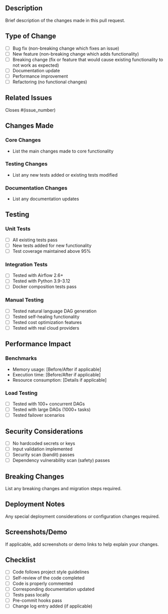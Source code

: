## Description

Brief description of the changes made in this pull request.

## Type of Change

- [ ] Bug fix (non-breaking change which fixes an issue)
- [ ] New feature (non-breaking change which adds functionality)
- [ ] Breaking change (fix or feature that would cause existing functionality to not work as expected)
- [ ] Documentation update
- [ ] Performance improvement
- [ ] Refactoring (no functional changes)

## Related Issues

Closes #(issue_number)

## Changes Made

### Core Changes

- List the main changes made to core functionality

### Testing Changes

- List any new tests added or existing tests modified

### Documentation Changes

- List any documentation updates

## Testing

### Unit Tests

- [ ] All existing tests pass
- [ ] New tests added for new functionality
- [ ] Test coverage maintained above 95%

### Integration Tests

- [ ] Tested with Airflow 2.6+
- [ ] Tested with Python 3.9-3.12
- [ ] Docker composition tests pass

### Manual Testing

- [ ] Tested natural language DAG generation
- [ ] Tested self-healing functionality
- [ ] Tested cost optimization features
- [ ] Tested with real cloud providers

## Performance Impact

### Benchmarks

- Memory usage: [Before/After if applicable]
- Execution time: [Before/After if applicable]
- Resource consumption: [Details if applicable]

### Load Testing

- [ ] Tested with 100+ concurrent DAGs
- [ ] Tested with large DAGs (1000+ tasks)
- [ ] Tested failover scenarios

## Security Considerations

- [ ] No hardcoded secrets or keys
- [ ] Input validation implemented
- [ ] Security scan (bandit) passes
- [ ] Dependency vulnerability scan (safety) passes

## Breaking Changes

List any breaking changes and migration steps required.

## Deployment Notes

Any special deployment considerations or configuration changes required.

## Screenshots/Demo

If applicable, add screenshots or demo links to help explain your changes.

## Checklist

- [ ] Code follows project style guidelines
- [ ] Self-review of the code completed
- [ ] Code is properly commented
- [ ] Corresponding documentation updated
- [ ] Tests pass locally
- [ ] Pre-commit hooks pass
- [ ] Change log entry added (if applicable)
